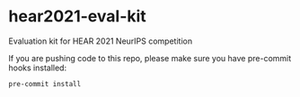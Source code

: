 # hear2021-eval-kit

Evaluation kit for HEAR 2021 NeurIPS competition


If you are pushing code to this repo, please make sure you have
pre-commit hooks installed:
```
pre-commit install
```
